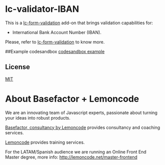 # lc-validator-IBAN

This is a [lc-form-validation](https://github.com/Lemoncode/lcFormValidation) add-on that brings validation capabilities for:
*  International Bank Account Number (IBAN).

Please, refer to [lc-form-validation](https://github.com/Lemoncode/lcFormValidation) to know more.

##Example codesandbox
[codesandbox example](https://codesandbox.io/s/l58136v14z)
## License
[MIT](./LICENSE)

# About Basefactor + Lemoncode

We are an innovating team of Javascript experts, passionate about turning your ideas into robust products.

[Basefactor, consultancy by Lemoncode](http://www.basefactor.com) provides consultancy and coaching services.

[Lemoncode](http://lemoncode.net/services/en/#en-home) provides training services.

For the LATAM/Spanish audience we are running an Online Front End Master degree, more info: http://lemoncode.net/master-frontend
